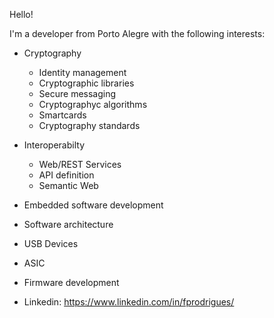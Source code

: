 Hello!

I'm a developer from Porto Alegre with the following interests:

 * Cryptography
   * Identity management
   * Cryptographic libraries
   * Secure messaging
   * Cryptographyc algorithms
   * Smartcards
   * Cryptography standards
 * Interoperabilty
   * Web/REST Services
   * API definition
   * Semantic Web
 * Embedded software development
 * Software architecture
 * USB Devices
 * ASIC
 * Firmware development

 * Linkedin: https://www.linkedin.com/in/fprodrigues/


